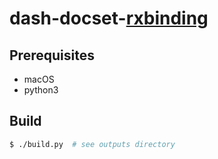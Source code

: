 # dash-docset-[rxbinding]

## Prerequisites

- macOS
- python3

## Build

```sh
$ ./build.py  # see outputs directory
```

[rxbinding]: https://github.com/JakeWharton/RxBinding
